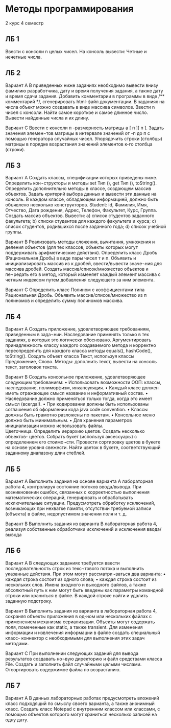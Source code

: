 # Методы программирования 
2 курс 4 семестр 

ЛБ 1 
------------------------------
Ввести с консоли n целых чисел. 
На консоль вывести: Четные и нечетные числа.

ЛБ 2
------------------------------
Вариант A
В приведенных ниже заданиях необходимо вывести внизу фамилию разработчика, дату и время получения задания, а также дату и время сдачи задания. Добавить комментарии в программы в виде /** комментарий */, сгенерировать html-файл документации. В заданиях на числа объект можно создавать в виде массива символов.
Ввести n чисел с консоли.
Найти самое короткое и самое длинное число. Вывести найденные числа и их длину.

Вариант С
Ввести с консоли п -размерность матрицы а [ п ][ п ]. Задать значения элемен¬тов матрицы в интервале значений от -п до п с помощью генератора случайных чисел.
Упорядочить строки (столбцы) матрицы в порядке возрастания значений элементов к-го столбца (строки).

ЛБ 3
------------------------------
Вариант А
Создать классы, спецификации которых приведены ниже. Определить кон¬структоры и методы set Тип (), get Тип (), toString(). Определить дополнительно методы в классе, создающем массив объектов. Задать критерий выбора данных и вывести эти данные на консоль. В каждом классе, обладающем информацией, должно быть объявлено несколько конструкторов.
Student: id, Фамилия, Имя, Отчество, Дата рождения, Адрес, Телефон, Факультет, Курс, Группа.
Создать массив объектов. Вывести:
a)	список студентов заданного факультета;
b)	списки студентов для каждого факультета и курса;
c)	список студентов, родившихся после заданного года;
d)	список учебной группы.

Вариант В
Реализовать методы сложения, вычитания, умножения и деления объектов (для тех классов, объекты которых могут поддерживать арифметические действия).
Определить класс Дробь (Рациональная Дробь) в виде пары чисел т и п. Объявить и инициализировать массив из к дробей, ввести/вывести значе¬ния для массива дробей. Создать массив/список/множество объектов и пе¬редать его в метод, который изменяет каждый элемент массива с четным индексом путем добавления следующего за ним элемента.

Вариант С
Определить класс Полином с коэффициентами типа Рациональная Дробь. Объявить массив/список/множество из п полиномов и определить сумму полиномов массива.

ЛБ 4
------------------------------
Вариант A
Создать приложение, удовлетворяющее требованиям, приведенным в зада¬нии. Наследование применять только в тех заданиях, в которых это логически обосновано. Аргументировать принадлежность классу каждого создаваемого метода и корректно переопределить для каждого класса методы equals(), hashCode(), toString().
Создать объект класса Текст, используя классы Предложение, Слово. Методы: дополнить текст, вывести на консоль текст, заголовок текста.

Вариант В
Создать консольное приложение, удовлетворяющее следующим требованиям:
•	Использовать возможности ООП: классы, наследование, полиморфизм, инкапсуляция.
•	Каждый класс должен иметь отражающее смысл название и информативный состав.
•	Наследование должно применяться только тогда, когда это имеет смысл (всегда!).
•	При кодировании должны быть использованы соглашения об оформлении кода java code convention.
•	Классы должны быть грамотно разложены по пакетам.
•	Консольное меню должно быть минимальным.
•	Для хранения параметров инициализации можно использовать файлы.  
Цветочница. Определить иерархию цветов. Создать несколько объектов- цветов. Собрать букет (используя аксессуары) с определением его стоимо¬сти. Провести сортировку цветов в букете на основе уровня свежести. Найти цветок в букете, соответствующий заданному диапазону длин стеблей.

ЛБ 5
------------------------------
Вариант A
Выполнить задания на основе варианта А лабораторная работа 4, контролируя состояние потоков ввода/вывода. При возникновении ошибок, связанных с корректностью выполнения математических операций, генерировать и обрабатывать исключительные ситуации. Предусмотреть обработку исключений, возникающих при нехватке памяти, отсутствии требуемой записи (объекта) в файле, недопустимом значении поля и т. д.

Вариант B 
Выполнить задания из варианта В лабораторная работа 4, реализуя собственные обработчики исключений и исключения ввода/вывода

ЛБ 6
------------------------------
Вариант A
В следующих заданиях требуется ввести последовательность строк из текс¬тового потока и выполнить указанные действия. При этом могут рассматри¬ваться два варианта:
•	каждая строка состоит из одного слова;
•	каждая строка состоит из нескольких слов.
Имена входного и выходного файлов, а также абсолютный путь к ним могут быть введены как параметры командной строки или храниться в файле.
В каждой строке найти и удалить заданную подстроку.

Вариант B
Выполнить задания из варианта в лабораторная работа 4, сохраняя объекты приложения в од-ном или нескольких файлах с применением механизма сериализации. Объекты могут содержать поля, помеченные как static, а также transient. Для изменения информации и извлечения информации в файле создать специальный класс- коннектор с необходимыми для выполнения этих задач методами.

Вариант С
При выполнении следующих заданий для вывода результатов создавать но¬вую директорию и файл средствами класса File.
Создать и заполнить файл случайными целыми числами. Отсортировать содержимое файла по возрастанию.

ЛБ 7
------------------------------
Вариант А
В данных лабораторных работах предусмотреть вложений класс подходящий по смыслу своего варианта, а также анонимный класс. 
Создать класс Notepad с внутренним классом или классами, с помощью объектов которого могут храниться несколько записей на одну дату.
